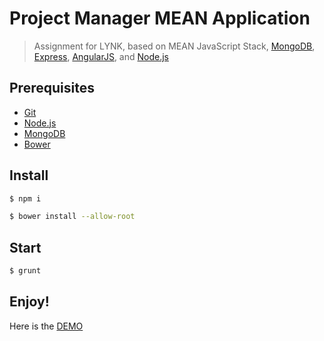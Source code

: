 # Project Manager MEAN Application
> Assignment for LYNK, based on MEAN JavaScript Stack, [MongoDB](http://www.mongodb.org/), [Express](http://expressjs.com/), [AngularJS](http://angularjs.org/), and [Node.js](http://nodejs.org/)

## Prerequisites
* [Git](https://git-scm.com/downloads)
* [Node.js](https://nodejs.org/en/download/)
* [MongoDB](http://www.mongodb.org/downloads)
* [Bower](https://bower.io/#install-bower)

## Install 
```bash
$ npm i
```
```bash
$ bower install --allow-root
```

## Start
```bash
$ grunt
```

## Enjoy!

Here is the [DEMO](http://34.209.189.138/)